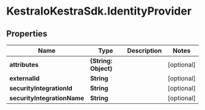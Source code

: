 # KestraIoKestraSdk.IdentityProvider

## Properties

Name | Type | Description | Notes
------------ | ------------- | ------------- | -------------
**attributes** | **{String: Object}** |  | [optional] 
**externalId** | **String** |  | [optional] 
**securityIntegrationId** | **String** |  | [optional] 
**securityIntegrationName** | **String** |  | [optional] 


